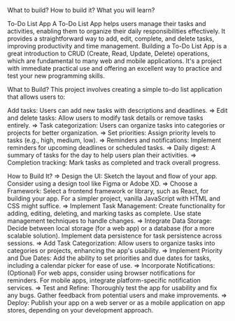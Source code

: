 What to build?
How to build it?
What you will learn?


To-Do List App
A To-Do List App helps users manage their tasks and activities, enabling them to organize their daily responsibilities effectively. 
It provides a straightforward way to add, edit, complete, and delete tasks, improving productivity and time management. 
Building a To-Do List App is a great introduction to CRUD (Create, Read, Update, Delete) operations, which are fundamental to many web and mobile applications. 
It's a project with immediate practical use and offering an excellent way to practice and test your new programming skills.

What to Build?
This project involves creating a simple to-do list application that allows users to:

Add tasks: Users can add new tasks with descriptions and deadlines.
=> Edit and delete tasks: Allow users to modify task details or remove tasks entirely.
=> Task categorization: Users can organize tasks into categories or projects for better organization.
=> Set priorities: Assign priority levels to tasks (e.g., high, medium, low).
=> Reminders and notifications: Implement reminders for upcoming deadlines or scheduled tasks.
=> Daily digest: A summary of tasks for the day to help users plan their activities.
=> Completion tracking: Mark tasks as completed and track overall progress.

How to Build It?
=> Design the UI: Sketch the layout and flow of your app. Consider using a design tool like Figma or Adobe XD.
=> Choose a Framework: Select a frontend framework or library, such as React, for building your app. For a simpler project, vanilla JavaScript with HTML and CSS might suffice.
=> Implement Task Management: Create functionality for adding, editing, deleting, and marking tasks as complete. Use state management techniques to handle changes.
=> Integrate Data Storage: Decide between local storage (for a web app) or a database (for a more scalable solution). Implement data persistence for task persistence across sessions.
=> Add Task Categorization: Allow users to organize tasks into categories or projects, enhancing the app's usability.
=> Implement Priority and Due Dates: Add the ability to set priorities and due dates for tasks, including a calendar picker for ease of use.
=> Incorporate Notifications: (Optional) For web apps, consider using browser notifications for reminders. For mobile apps, integrate platform-specific notification services.
=> Test and Refine: Thoroughly test the app for usability and fix any bugs. Gather feedback from potential users and make improvements.
=> Deploy: Publish your app on a web server or as a mobile application on app stores, depending on your development approach.
